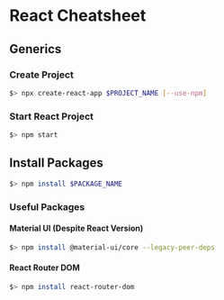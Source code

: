 # React Cheatsheet

## Generics

### Create Project
```bash
$> npx create-react-app $PROJECT_NAME [--use-npm]
```

### Start React Project
```bash
$> npm start
```

## Install Packages
```bash
$> npm install $PACKAGE_NAME
```

### Useful Packages

#### Material UI (Despite React Version)
```bash
$> npm install @material-ui/core --legacy-peer-deps
```

#### React Router DOM
```bash
$> npm install react-router-dom
```